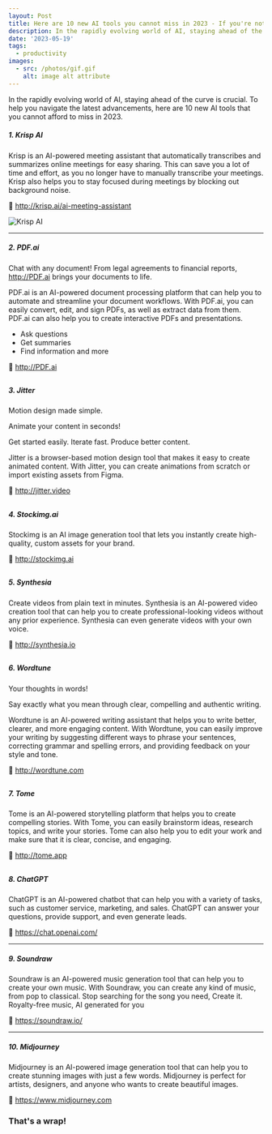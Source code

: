 ```yaml
---
layout: Post
title: Here are 10 new AI tools you cannot miss in 2023 - If you're not using AI, you're falling behind
description: In the rapidly evolving world of AI, staying ahead of the curve is crucial. To help you navigate the latest advancements, here are 10 new AI tools that you cannot afford to miss in 2023.
date: '2023-05-19'
tags:
  - productivity
images:
  - src: /photos/gif.gif
    alt: image alt attribute
---
```


In the rapidly evolving world of AI, staying ahead of the curve is crucial. To help you navigate the latest advancements, here are 10 new AI tools that you cannot afford to miss in 2023.

##### 1. Krisp AI

Krisp is an AI-powered meeting assistant that automatically transcribes and summarizes online meetings for easy sharing. This can save you a lot of time and effort, as you no longer have to manually transcribe your meetings. Krisp also helps you to stay focused during meetings by blocking out background noise.

🔗 http://krisp.ai/ai-meeting-assistant

![Krisp AI](/photos/Krisp.gif "Krisp AI")

---

##### 2. PDF.ai

Chat with any document! From legal agreements to financial reports, http://PDF.ai brings your documents to life. 

PDF.ai is an AI-powered document processing platform that can help you to automate and streamline your document workflows. With PDF.ai, you can easily convert, edit, and sign PDFs, as well as extract data from them. PDF.ai can also help you to create interactive PDFs and presentations.

- Ask questions
- Get summaries 
- Find information and more

🔗 http://PDF.ai

<Youtube
  id="Ra6Vnxf8urw"
  title="PDF.ai Explained"
/>
---

##### 3. Jitter

Motion design made simple.

Animate your content in seconds! 

Get started easily. Iterate fast. Produce better content.

Jitter is a browser-based motion design tool that makes it easy to create animated content. With Jitter, you can create animations from scratch or import existing assets from Figma. 

 🔗 http://jitter.video

<Youtube
  id="hOCOPw3YMBU"
  title="Jitter Explained"
/>
---

##### 4. Stockimg.ai 

Stockimg is an AI image generation tool that lets you instantly create high-quality, custom assets for your brand.

🔗 http://stockimg.ai

<Youtube
  id="_ZEWhg0Wiyw"
  title="Stockimg Explained"
/>
---

##### 5. Synthesia

Create videos from plain text in minutes. Synthesia is an AI-powered video creation tool that can help you to create professional-looking videos without any prior experience. Synthesia can even generate videos with your own voice. 

🔗 http://synthesia.io

<Youtube
  id="QSN-uCWbMm0"
  title="Synthesia Explained"
/>
---

##### 6. Wordtune

Your thoughts in words! 

Say exactly what you mean through clear, compelling and authentic writing.

Wordtune is an AI-powered writing assistant that helps you to write better, clearer, and more engaging content. With Wordtune, you can easily improve your writing by suggesting different ways to phrase your sentences, correcting grammar and spelling errors, and providing feedback on your style and tone.

🔗 http://wordtune.com

<Youtube
  id="YUKTHirjn8c"
  title="Wordtune Explained"
/>
---

##### 7. Tome

Tome is an AI-powered storytelling platform that helps you to create compelling stories. With Tome, you can easily brainstorm ideas, research topics, and write your stories. Tome can also help you to edit your work and make sure that it is clear, concise, and engaging.

🔗 http://tome.app

<Youtube
  id="D4wEgE2kgUc"
  title="Tome Explained"
/>
---

##### 8. ChatGPT

ChatGPT is an AI-powered chatbot that can help you with a variety of tasks, such as customer service, marketing, and sales. ChatGPT can answer your questions, provide support, and even generate leads.

🔗 https://chat.openai.com/ 

---

##### 9. Soundraw

Soundraw is an AI-powered music generation tool that can help you to create your own music. With Soundraw, you can create any kind of music, from pop to classical. Stop searching for the song you need, Create it. Royalty-free music, AI generated for you

🔗 https://soundraw.io/ 

---


##### 10. Midjourney

Midjourney is an AI-powered image generation tool that can help you to create stunning images with just a few words. Midjourney is perfect for artists, designers, and anyone who wants to create beautiful images.

🔗 https://www.midjourney.com


### That's a wrap!
